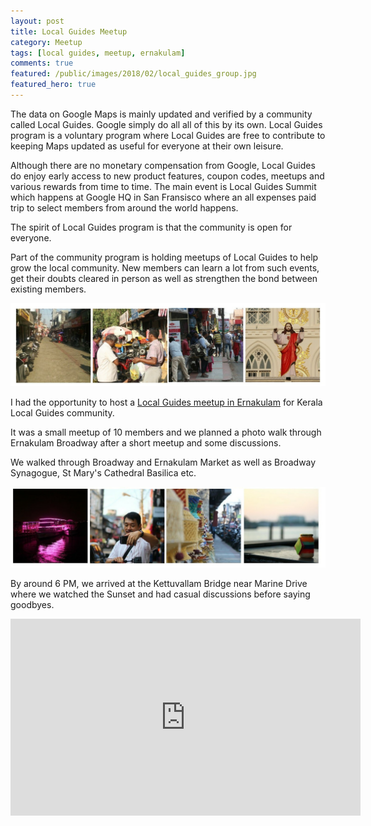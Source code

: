 ```yaml
---
layout: post
title: Local Guides Meetup
category: Meetup
tags: [local guides, meetup, ernakulam]
comments: true
featured: /public/images/2018/02/local_guides_group.jpg
featured_hero: true
---
```

The data on Google Maps is mainly updated and verified by a community called Local Guides. Google simply do all all of this by its own.
Local Guides program is a voluntary program where Local Guides are free to contribute to keeping Maps updated as useful for everyone at their own leisure. 

<!-- more -->

Although there are no monetary compensation from Google, Local Guides do enjoy early access to new product features, coupon codes, meetups and various rewards from time to time.
The main event is Local Guides Summit which happens at Google HQ in San Fransisco where an all expenses paid trip to select members from around the world happens.

The spirit of Local Guides program is that the community is open for everyone. 

Part of the community program is holding meetups of Local Guides to help grow the local community. New members can learn a lot from such events, get their doubts cleared in person as well as strengthen the bond between existing members.

![Views from GDD India 2017](/public/images/2018/02/local_guides_collage_01.jpg)

I had the opportunity to host a [Local Guides meetup in Ernakulam](https://maps.google.com/localguides/meetup/ernakulam-local-guides-meetup) for Kerala Local Guides community.

It was a small meetup of 10 members and we planned a photo walk through Ernakulam Broadway after a short meetup and some discussions. 

We walked through Broadway and Ernakulam Market as well as Broadway Synagogue, St Mary's Cathedral Basilica etc.

![Views from GDD India 2017](/public/images/2018/02/local_guides_collage_02.jpg)

By around 6 PM, we arrived at the Kettuvallam Bridge near Marine Drive where we watched the Sunset and had casual discussions before saying goodbyes.

<iframe width="560" height="315" src="https://www.youtube.com/embed/B32lVEkIdmg" title="YouTube video player" frameborder="0" allow="accelerometer; autoplay; clipboard-write; encrypted-media; gyroscope; picture-in-picture" allowfullscreen></iframe>